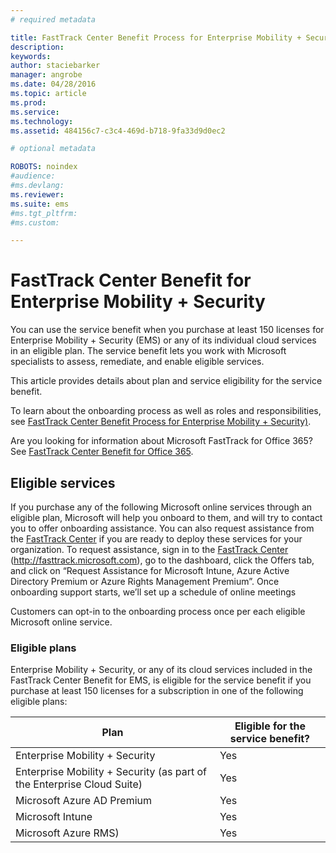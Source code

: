 ```yaml
---
# required metadata

title: FastTrack Center Benefit Process for Enterprise Mobility + Security
description:
keywords:
author: staciebarker
manager: angrobe
ms.date: 04/28/2016
ms.topic: article
ms.prod:
ms.service:
ms.technology:
ms.assetid: 484156c7-c3c4-469d-b718-9fa33d9d0ec2

# optional metadata

ROBOTS: noindex
#audience:
#ms.devlang:
ms.reviewer: 
ms.suite: ems
#ms.tgt_pltfrm:
#ms.custom:

---
```


# FastTrack Center Benefit for Enterprise Mobility + Security
You can use the service benefit when you purchase at least 150 licenses for Enterprise Mobility + Security (EMS) or any of its individual cloud services in an eligible plan. The service benefit lets you work with Microsoft specialists to assess, remediate, and enable eligible services.

This article provides details about plan and service eligibility for the service benefit.

To learn about the onboarding process as well as roles and responsibilities, see [FastTrack Center Benefit Process for Enterprise Mobility + Security)](fasttrack-center-benefit-process-for-enterprise-mobility-suite-ems.md).

Are you looking for information about Microsoft FastTrack for Office 365? See [FastTrack Center Benefit for Office 365](https://technet.microsoft.com/library/office-365-onboarding-benefit.aspx).

## Eligible services
If you purchase any of the following Microsoft online services through an eligible plan, Microsoft will help you onboard to them, and will try to contact you to offer onboarding assistance. You can also request assistance from the [FastTrack Center](http://fasttrack.microsoft.com/) if you are ready to deploy these services for your organization. To request assistance, sign in to the [FastTrack Center](http://fasttrack.microsoft.com/) (http://fasttrack.microsoft.com), go to the dashboard, click the Offers tab, and click on “Request Assistance for Microsoft Intune, Azure Active Directory Premium or Azure Rights Management Premium”. Once onboarding support starts, we’ll set up a schedule of online meetings

Customers can opt-in to the onboarding process once per each eligible Microsoft online service.

### Eligible plans
Enterprise Mobility + Security, or any of its cloud services included in the FastTrack Center Benefit for EMS, is eligible for the service benefit if you purchase at least 150 licenses for a subscription in one of the following eligible plans:

|Plan|Eligible for the service benefit?|
|--------|-------------------------------------|
|Enterprise Mobility + Security|Yes|
|Enterprise Mobility + Security (as part of the Enterprise Cloud Suite)|Yes|
|Microsoft Azure AD Premium|Yes|
|Microsoft Intune|Yes|
|Microsoft Azure RMS)|Yes|
